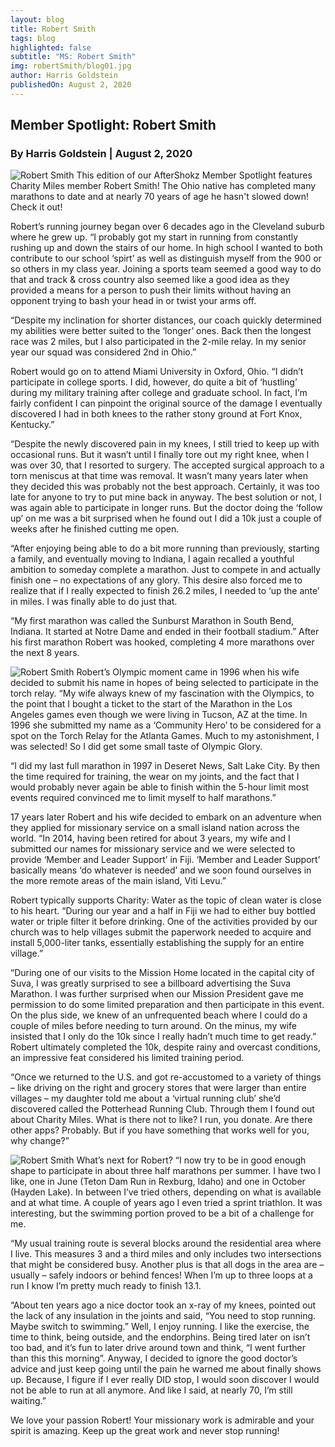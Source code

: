 ```yaml
---
layout: blog
title: Robert Smith
tags: blog
highlighted: false
subtitle: "MS: Robert Smith"
img: robertSmith/blog01.jpg
author: Harris Goldstein
publishedOn: August 2, 2020
---
```


## Member Spotlight: Robert Smith
### By Harris Goldstein | August 2, 2020

![Robert Smith](../../assets/images/blogs/robertSmith/blog01.jpg "Robert Smith")
This edition of our AfterShokz Member Spotlight features Charity Miles member Robert Smith! The Ohio native has completed many marathons to date and at nearly 70 years of age he hasn't slowed down! Check it out!

Robert’s running journey began over 6 decades ago in the Cleveland suburb where he grew up. “I probably got my start in running from constantly rushing up and down the stairs of our home. In high school I wanted to both contribute to our school ‘spirt’ as well as distinguish myself from the 900 or so others in my class year. Joining a sports team seemed a good way to do that and track & cross country also seemed like a good idea as they provided a means for a person to push their limits without having an opponent trying to bash your head in or twist your arms off.

“Despite my inclination for shorter distances, our coach quickly determined my abilities were better suited to the ‘longer’ ones. Back then the longest race was 2 miles, but I also participated in the 2-mile relay. In my senior year our squad was considered 2nd in Ohio.”

Robert would go on to attend Miami University in Oxford, Ohio. “I didn’t participate in college sports. I did, however, do quite a bit of ‘hustling’ during my military training after college and graduate school. In fact, I’m fairly confident I can pinpoint the original source of the damage I eventually discovered I had in both knees to the rather stony ground at Fort Knox, Kentucky.”

“Despite the newly discovered pain in my knees, I still tried to keep up with occasional runs. But it wasn’t until I finally tore out my right knee, when I was over 30, that I resorted to surgery. The accepted surgical approach to a torn meniscus at that time was removal. It wasn’t many years later when they decided this was probably not the best approach. Certainly, it was too late for anyone to try to put mine back in anyway. The best solution or not, I was again able to participate in longer runs. But the doctor doing the ‘follow up’ on me was a bit surprised when he found out I did a 10k just a couple of weeks after he finished cutting me open.

“After enjoying being able to do a bit more running than previously, starting a family, and eventually moving to Indiana, I again recalled a youthful ambition to someday complete a marathon. Just to compete in and actually finish one – no expectations of any glory. This desire also forced me to realize that if I really expected to finish 26.2 miles, I needed to ‘up the ante’ in miles. I was finally able to do just that.

“My first marathon was called the Sunburst Marathon in South Bend, Indiana. It started at Notre Dame and ended in their football stadium.” After his first marathon Robert was hooked, completing 4 more marathons over the next 8 years.

![Robert Smith](../../assets/images/blogs/robertSmith/blog02.jpg "Robert Smith")
Robert’s Olympic moment came in 1996 when his wife decided to submit his name in hopes of being selected to participate in the torch relay. “My wife always knew of my fascination with the Olympics, to the point that I bought a ticket to the start of the Marathon in the Los Angeles games even though we were living in Tucson, AZ at the time. In 1996 she submitted my name as a ‘Community Hero’ to be considered for a spot on the Torch Relay for the Atlanta Games. Much to my astonishment, I was selected! So I did get some small taste of Olympic Glory.

“I did my last full marathon in 1997 in Deseret News, Salt Lake City. By then the time required for training, the wear on my joints, and the fact that I would probably never again be able to finish within the 5-hour limit most events required convinced me to limit myself to half marathons.”

17 years later Robert and his wife decided to embark on an adventure when they applied for missionary service on a small island nation across the world. “In 2014, having been retired for about 3 years, my wife and I submitted our names for missionary service and we were selected to provide ‘Member and Leader Support’ in Fiji. ‘Member and Leader Support’ basically means ‘do whatever is needed’ and we soon found ourselves in the more remote areas of the main island, Viti Levu.”

Robert typically supports Charity: Water as the topic of clean water is close to his heart. “During our year and a half in Fiji we had to either buy bottled water or triple filter it before drinking. One of the activities provided by our church was to help villages submit the paperwork needed to acquire and install 5,000-liter tanks, essentially establishing the supply for an entire village.”

“During one of our visits to the Mission Home located in the capital city of Suva, I was greatly surprised to see a billboard advertising the Suva Marathon. I was further surprised when our Mission President gave me permission to do some limited preparation and then participate in this event. On the plus side, we knew of an unfrequented beach where I could do a couple of miles before needing to turn around. On the minus, my wife insisted that I only do the 10k since I really hadn’t much time to get ready.” Robert ultimately completed the 10k, despite rainy and overcast conditions, an impressive feat considered his limited training period.

“Once we returned to the U.S. and got re-accustomed to a variety of things – like driving on the right and grocery stores that were larger than entire villages – my daughter told me about a ‘virtual running club’ she’d discovered called the Potterhead Running Club. Through them I found out about Charity Miles. What is there not to like? I run, you donate. Are there other apps? Probably. But if you have something that works well for you, why change?”

![Robert Smith](../../assets/images/blogs/robertSmith/blog03.jpg "Robert Smith")
What’s next for Robert? “I now try to be in good enough shape to participate in about three half marathons per summer. I have two I like, one in June (Teton Dam Run in Rexburg, Idaho) and one in October (Hayden Lake). In between I’ve tried others, depending on what is available and at what time. A couple of years ago I even tried a sprint triathlon. It was interesting, but the swimming portion proved to be a bit of a challenge for me.

“My usual training route is several blocks around the residential area where I live. This measures 3 and a third miles and only includes two intersections that might be considered busy. Another plus is that all dogs in the area are – usually – safely indoors or behind fences!  When I’m up to three loops at a run I know I’m pretty much ready to finish 13.1.

“About ten years ago a nice doctor took an x-ray of my knees, pointed out the lack of any insulation in the joints and said, “You need to stop running. Maybe switch to swimming.” Well, I enjoy running. I like the exercise, the time to think, being outside, and the endorphins. Being tired later on isn’t too bad, and it’s fun to later drive around town and think, “I went further than this this morning”. Anyway, I decided to ignore the good doctor’s advice and just keep going until the pain he warned me about finally shows up. Because, I figure if I ever really DID stop, I would soon discover I would not be able to run at all anymore.  And like I said, at nearly 70, I’m still waiting.”

We love your passion Robert! Your missionary work is admirable and your spirit is amazing. Keep up the great work and never stop running!